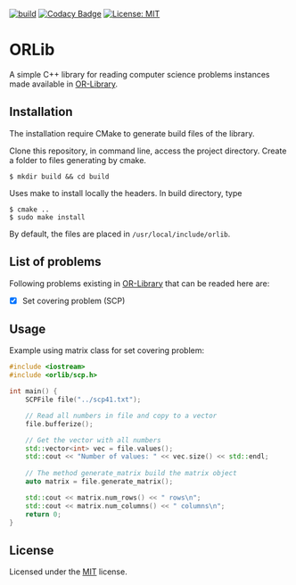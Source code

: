 [![build](https://travis-ci.org/pinho/orlib.svg?branch=master)](https://travis-ci.org/pinho/orlib) [![Codacy Badge](https://api.codacy.com/project/badge/Grade/a39d4717f47c480482a1edfb93f39a05)](https://www.codacy.com/manual/ronaldpnh/orlib?utm_source=github.com&amp;utm_medium=referral&amp;utm_content=pinho/orlib&amp;utm_campaign=Badge_Grade)
[![License: MIT](https://img.shields.io/badge/License-MIT-blue.svg)](https://opensource.org/licenses/MIT) 

# ORLib 
A simple C++ library for reading computer science problems instances made
available in [OR-Library](http://people.brunel.ac.uk/~mastjjb/jeb/info.html).


## Installation
The installation require CMake to generate build files of the library.

Clone this repository, in command line, access the project directory.
Create a folder to files generating by cmake.

```
$ mkdir build && cd build
```

Uses make to install locally the headers.
In build directory, type

```
$ cmake ..
$ sudo make install
```

By default, the files are placed in `/usr/local/include/orlib`.


## List of problems

Following problems existing in
[OR-Library](http://people.brunel.ac.uk/~mastjjb/jeb/info.html)
that can be readed here are:

- [X] Set covering problem (SCP)

## Usage

Example using matrix class for set covering problem:

```cpp
#include <iostream>
#include <orlib/scp.h>

int main() {
    SCPFile file("../scp41.txt");

    // Read all numbers in file and copy to a vector
    file.bufferize();

    // Get the vector with all numbers
    std::vector<int> vec = file.values();
    std::cout << "Number of values: " << vec.size() << std::endl;
    
    // The method generate_matrix build the matrix object
    auto matrix = file.generate_matrix();

    std::cout << matrix.num_rows() << " rows\n";
    std::cout << matrix.num_columns() << " columns\n";
    return 0;
}

```

## License

Licensed under the [MIT](https://opensource.org/licenses/MIT) license.
